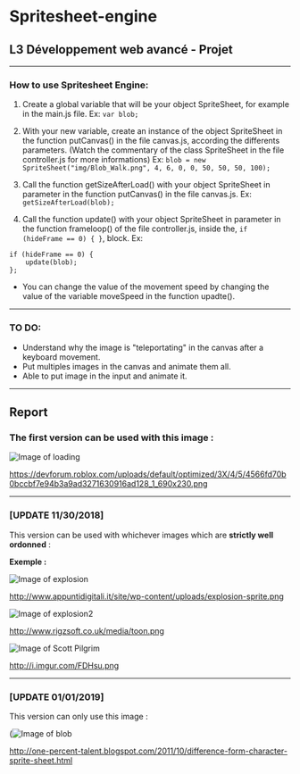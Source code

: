 # Spritesheet-engine

## L3 Développement web avancé - Projet

***
### How to use Spritesheet Engine:

1. Create a global variable that will be your object SpriteSheet, for example in the main.js file. 
Ex: 
```var blob;```

2. With your new variable, create an instance of the object SpriteSheet in the function putCanvas() in the file canvas.js, according the differents parameters. (Watch the commentary of the class SpriteSheet in the file controller.js for more informations)
Ex: 
```blob = new SpriteSheet("img/Blob_Walk.png", 4, 6, 0, 0, 50, 50, 50, 100);```

3. Call the function getSizeAfterLoad() with your object SpriteSheet in parameter in the function putCanvas() in the file canvas.js.
Ex: 
```getSizeAfterLoad(blob);```

4. Call the function update() with your object SpriteSheet in parameter in the function frameloop() of the file controller.js, inside the, ```if (hideFrame == 0) { }```, block.
Ex: 
```
if (hideFrame == 0) {
    update(blob);
};
```

- You can change the value of the movement speed by changing the value of the variable moveSpeed in the function upadte().

***

### TO DO:

- Understand why the image is "teleportating" in the canvas after a keyboard movement.
- Put multiples images in the canvas and animate them all.
- Able to put image in the input and animate it.

***
## Report

### The first version can be used with this image : 
![Image of loading](https://devforum.roblox.com/uploads/default/optimized/3X/4/5/4566fd70b0bccbf7e94b3a9ad3271630916ad128_1_690x230.png)

https://devforum.roblox.com/uploads/default/optimized/3X/4/5/4566fd70b0bccbf7e94b3a9ad3271630916ad128_1_690x230.png

***

### [UPDATE 11/30/2018]
This version can be used with whichever images which are __strictly well ordonned__ :

__Exemple :__

![Image of explosion](http://www.appuntidigitali.it/site/wp-content/uploads/explosion-sprite.png)

http://www.appuntidigitali.it/site/wp-content/uploads/explosion-sprite.png

![Image of explosion2](http://www.rigzsoft.co.uk/media/toon.png)

http://www.rigzsoft.co.uk/media/toon.png

![Image of Scott Pilgrim](http://i.imgur.com/FDHsu.png)

http://i.imgur.com/FDHsu.png

***

### [UPDATE 01/01/2019]

This version can only use this image :

(![Image of blob](http://2.bp.blogspot.com/--Vr6-kWHp0s/TorCoWHvu5I/AAAAAAAAAII/PpPQ2azjKeI/s1600/Blob_Walk.png)

http://one-percent-talent.blogspot.com/2011/10/difference-form-character-sprite-sheet.html

